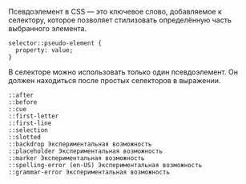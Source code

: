 Псевдоэлемент в CSS — это ключевое слово, добавляемое к селектору, которое позволяет стилизовать определённую часть выбранного элемента.

```
selector::pseudo-element {
  property: value;
}
```

В селекторе можно использовать только один псевдоэлемент. Он должен находиться после простых селекторов в выражении.

```
::after
::before
::cue
::first-letter
::first-line
::selection
::slotted
::backdrop Экспериментальная возможность
::placeholder Экспериментальная возможность
::marker Экспериментальная возможность
::spelling-error (en-US) Экспериментальная возможность
::grammar-error Экспериментальная возможность
```

